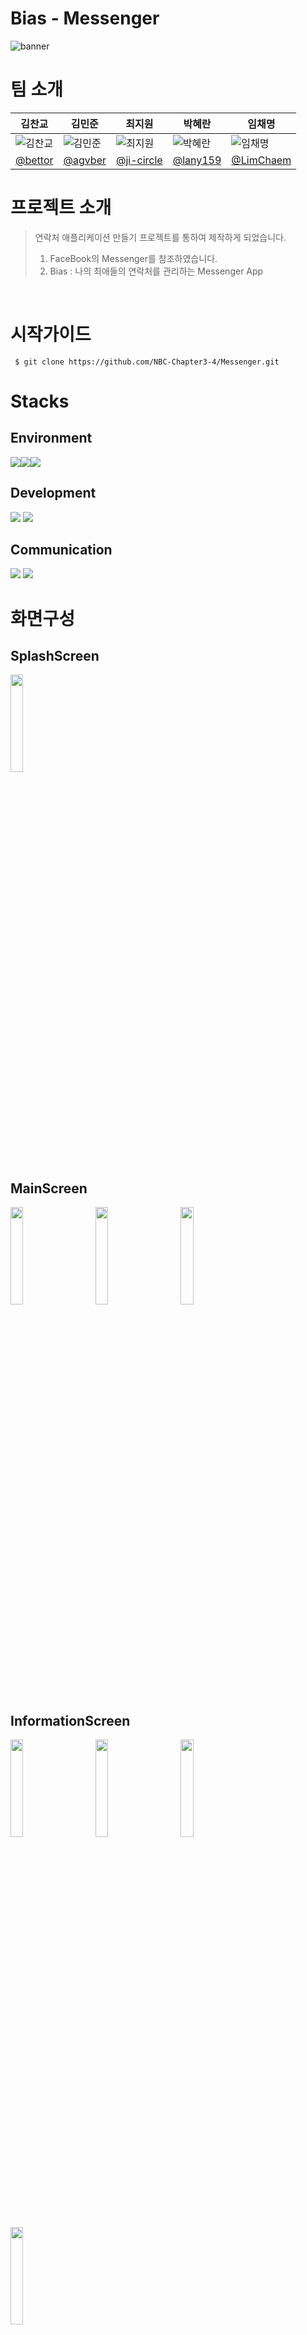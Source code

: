 # Bias - Messenger
![banner](https://github.com/NBC-Chapter3-4/Messenger/assets/60022205/b522348a-c7c2-4a63-92eb-fae30f92c8de)



# 팀 소개
|김찬교|김민준|최지원|박혜란|임채명|
|----|----|----|----|----|
|![김찬교](https://github.com/NBC-Chapter3-4/Messenger/assets/60022205/4de3634c-3d3a-4b76-93bc-0e0f21c94aeb)|![김민준](https://github.com/NBC-Chapter3-4/Messenger/assets/60022205/70d0b3ca-46a3-4912-a644-e9663ecd4b12)|![최지원](https://github.com/NBC-Chapter3-4/Messenger/assets/60022205/3c206118-4327-45a4-92f3-fc66ea63c954)|![박혜란](https://github.com/NBC-Chapter3-4/Messenger/assets/60022205/3ffb8933-0965-41d2-ade3-97a07b99f922)|![임채명](https://github.com/NBC-Chapter3-4/Messenger/assets/60022205/12ce2288-aeab-4dbe-aed0-a7e1783f20b0)|
|<div align=center>[@bettor](https://github.com/theBettor)</div>|<div align=center>[@agvber](https://github.com/agvber)</div>|<div align=center>[@ji-circle](https://github.com/ji-circle)</div>|<div align=center>[@lany159](https://github.com/lany159)</div>|<div align=center>[@LimChaem](https://github.com/LimChaem)</div>|


# 프로젝트 소개
> 연락처 애플리케이션 만들기 프로젝트를 통하여 제작하게 되었습니다.
>   1. FaceBook의 Messenger를 참조하였습니다.
>   2. Bias : 나의 최애들의 연락처를 관리하는 Messenger App

<br>

# 시작가이드
```
 $ git clone https://github.com/NBC-Chapter3-4/Messenger.git
```

# Stacks
## Environment
<img src="https://img.shields.io/badge/androidstudio-3DDC84?style=for-the-badge&logo=androidstudio&logoColor=white"><img src="https://img.shields.io/badge/Git-F05032?style=for-the-badge&logo=Git&logoColor=white"><img src="https://img.shields.io/badge/Github-181717?style=for-the-badge&logo=Github&logoColor=white">

## Development
<img src="https://img.shields.io/badge/android-3DDC84?style=for-the-badge&logo=android&logoColor=white"> <img src="https://img.shields.io/badge/kotlin-7F52FF?style=for-the-badge&logo=Kotlin&logoColor=white">

## Communication 
<img src="https://img.shields.io/badge/Notion-000000?style=for-the-badge&logo=Notion&logoColor=white"> <img src="https://img.shields.io/badge/Slack-4A154B?style=for-the-badge&logo=Slack&logoColor=white">

# 화면구성
## SplashScreen
<img src="https://github.com/NBC-Chapter3-4/Messenger/assets/60022205/d344f991-208f-45fa-970b-c08e60d9c583" width="20%" height="20%"/>

## MainScreen
<img src="https://github.com/NBC-Chapter3-4/Messenger/assets/60022205/324eab78-9dd8-4029-8287-e902e953a193" width="20%" height="20%"/>
&nbsp;
&nbsp;
&nbsp;
&nbsp;
<img src="https://github.com/NBC-Chapter3-4/Messenger/assets/60022205/10ca007d-cc19-4976-8503-3f5664a5d714" width="20%" height="20%"/>
&nbsp;
&nbsp;
&nbsp;
&nbsp;
<img src="https://github.com/NBC-Chapter3-4/Messenger/assets/60022205/04633751-2c59-4c9d-886e-85af106ce9e8" width="20%" height="20%"/>


## InformationScreen
<img src="https://github.com/NBC-Chapter3-4/Messenger/assets/60022205/a30d4489-f418-40a2-ae61-34d210d5a281" width="20%" height="20%"/>
&nbsp;
&nbsp;
&nbsp;
&nbsp;
<img src="https://github.com/NBC-Chapter3-4/Messenger/assets/60022205/3c5745f1-479e-4f95-ba4f-f9f72a6f4a89" width="20%" height="20%"/>
&nbsp;
&nbsp;
&nbsp;
&nbsp;
<img src="https://github.com/NBC-Chapter3-4/Messenger/assets/60022205/31f34dff-5183-40d0-9e1b-6d4a9a4043b4" width="20%" height="20%"/>
&nbsp;
&nbsp;
&nbsp;
&nbsp;
<img src="https://github.com/NBC-Chapter3-4/Messenger/assets/60022205/9f51b19b-100e-4f98-80a7-ab6c881aea52" width="20%" height="20%"/>

## Notification
<img src="https://github.com/NBC-Chapter3-4/Messenger/assets/60022205/6f8a3122-ae35-4112-910e-e9cdffeaa63a" width="20%" height="20%"/>

## 주요기능
'Bias'는 나의 최애들의 연락처를 ♥️로 관리할 수 있습니다.

<br>

## 연락처 리스트
- Linear Layout, Grid Layout을 변환
- grid Layout으로 변환시에 ‘좋아요’ 필터 처리
- Tab Layout과 ViewPager 연동
- List Layout 하트 클릭시 ‘좋아요’ 표시.
- 알림 센터/채팅창 클릭 시 알림 Badge 비활성화

<br>

## 연락처 추가
- DialogFragment를 사용하여
- 커스텀 다이얼로그
- 문자열 정규표현식을 사용해서 값 체크

<br>

## 상세 정보
- 기본 연락처와 연동하여 call & message 버튼 처리
- DetailPage & Item Long Click 알람 다이얼 로그 생성

<br>

## My Page
- Tab Layout & View Pager를 통해 Mypage로 이동
- Custom Dialog로 회원 정보 수정

<br>
  
# 라이브러리
- **RecyclerView**: 대규모 데이터 세트에 제한된 창을 제공하기 위한 유연한 보기
- **ViewPager2**: 사용자가 데이터 페이지를 좌우로 넘길 수 있게 해주는 레이아웃 관리자
- **Circleimageview**: 둥근 프로필 이미지 표시
- **ViewBinding**: 뷰 바인딩 및 레이아웃 관리
